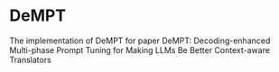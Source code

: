 # DeMPT
The implementation of DeMPT for paper  DeMPT: Decoding-enhanced Multi-phase Prompt Tuning for Making LLMs Be Better Context-aware Translators

